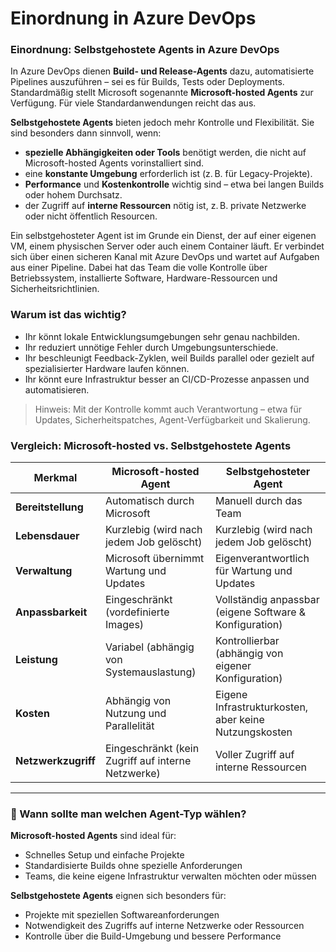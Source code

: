 # Einordnung in Azure DevOps 

### Einordnung: Selbstgehostete Agents in Azure DevOps

In Azure DevOps dienen **Build- und Release-Agents** dazu, automatisierte Pipelines auszuführen – sei es für Builds, Tests oder Deployments. Standardmäßig stellt Microsoft sogenannte **Microsoft-hosted Agents** zur Verfügung. Für viele Standardanwendungen reicht das aus.

**Selbstgehostete Agents** bieten jedoch mehr Kontrolle und Flexibilität. Sie sind besonders dann sinnvoll, wenn:

- **spezielle Abhängigkeiten oder Tools** benötigt werden, die nicht auf Microsoft-hosted Agents vorinstalliert sind.
- eine **konstante Umgebung** erforderlich ist (z. B. für Legacy-Projekte).
- **Performance** und **Kostenkontrolle** wichtig sind – etwa bei langen Builds oder hohem Durchsatz.
- der Zugriff auf **interne Ressourcen** nötig ist, z. B. private Netzwerke oder nicht öffentlich Resourcen.

Ein selbstgehosteter Agent ist im Grunde ein Dienst, der auf einer eigenen VM, einem physischen Server oder auch einem Container läuft. Er verbindet sich über einen sicheren Kanal mit Azure DevOps und wartet auf Aufgaben aus einer Pipeline. Dabei hat das Team die volle Kontrolle über Betriebssystem, installierte Software, Hardware-Ressourcen und Sicherheitsrichtlinien.

### Warum ist das wichtig?

- Ihr könnt lokale Entwicklungsumgebungen sehr genau nachbilden.
- Ihr reduziert unnötige Fehler durch Umgebungsunterschiede.
- Ihr beschleunigt Feedback-Zyklen, weil Builds parallel oder gezielt auf spezialisierter Hardware laufen können.
- Ihr könnt eure Infrastruktur besser an CI/CD-Prozesse anpassen und automatisieren.

> Hinweis: Mit der Kontrolle kommt auch Verantwortung – etwa für Updates, Sicherheitspatches, Agent-Verfügbarkeit und Skalierung. 

### Vergleich: Microsoft-hosted vs. Selbstgehostete Agents

| Merkmal| Microsoft-hosted Agent| Selbstgehosteter Agent|
| -- | -- | -- |
| **Bereitstellung**| Automatisch durch Microsoft| Manuell durch das Team|
| **Lebensdauer**| Kurzlebig (wird nach jedem Job gelöscht)| Kurzlebig (wird nach jedem Job gelöscht)|
| **Verwaltung**| Microsoft übernimmt Wartung und Updates| Eigenverantwortlich für Wartung und Updates|
| **Anpassbarkeit**| Eingeschränkt (vordefinierte Images)| Vollständig anpassbar (eigene Software & Konfiguration) |
| **Leistung**| Variabel (abhängig von Systemauslastung)| Kontrollierbar (abhängig von eigener Konfiguration)|
| **Kosten**| Abhängig von Nutzung und Parallelität| Eigene Infrastrukturkosten, aber keine Nutzungskosten|                                                
| **Netzwerkzugriff** | Eingeschränkt (kein Zugriff auf interne Netzwerke) | Voller Zugriff auf interne Ressourcen|

---

### 🧭 Wann sollte man welchen Agent-Typ wählen?

**Microsoft-hosted Agents** sind ideal für:

  - Schnelles Setup und einfache Projekte
  - Standardisierte Builds ohne spezielle Anforderungen
  - Teams, die keine eigene Infrastruktur verwalten möchten oder müssen

**Selbstgehostete Agents** eignen sich besonders für:

  - Projekte mit speziellen Softwareanforderungen
  - Notwendigkeit des Zugriffs auf interne Netzwerke oder Ressourcen
  - Kontrolle über die Build-Umgebung und bessere Performance



